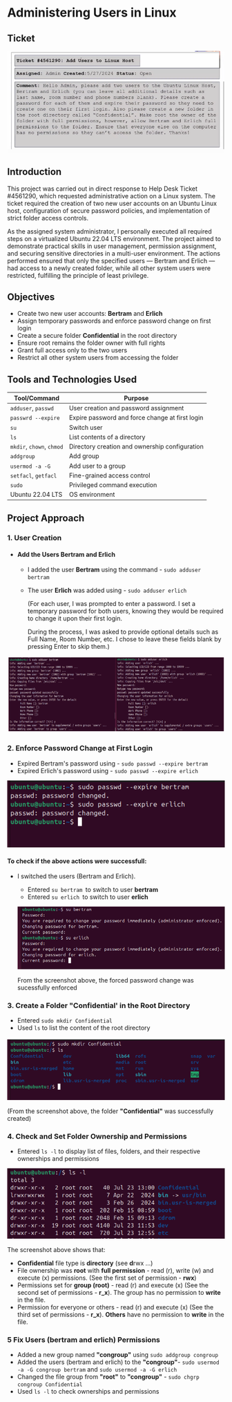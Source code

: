 # Administering Users in Linux

## Ticket
![Linux Ticket](https://github.com/Judeorabueze/Administering-Users-in-Linux/blob/main/Linux%20Ticket.PNG)

## Introduction
This project was carried out in direct response to Help Desk Ticket #4561290, which requested administrative action on a Linux system. The ticket required the creation of two new user accounts on an Ubuntu Linux host, configuration of secure password policies, and implementation of strict folder access controls.

As the assigned system administrator, I personally executed all required steps on a virtualized Ubuntu 22.04 LTS environment. The project aimed to demonstrate practical skills in user management, permission assignment, and securing sensitive directories in a multi-user environment. The actions performed ensured that only the specified users — Bertram and Erlich — had access to a newly created folder, while all other system users were restricted, fulfilling the principle of least privilege.

## Objectives
- Create two new user accounts: <b>Bertram</b> and <b>Erlich</b>
- Assign temporary passwords and enforce password change on first login
- Create a secure folder <b>Confidential</b> in the root directory
- Ensure root remains the folder owner with full rights
- Grant full access only to the two users
- Restrict all other system users from accessing the folder

## Tools and Technologies Used

| Tool/Command              | Purpose                                             |
| ------------------------- | ----------------------------------------------      |
| `adduser`, `passwd`       | User creation and password assignment               |
| `passwrd --expire`        | Expire password and force change at first login     |
| `su`                      | Switch user                                         |
| `ls`                      | List contents of a directory                        |
| `mkdir`, `chown`, `chmod` | Directory creation and ownership configuration      |
| `addgroup`                | Add group                                           |
| `usermod -a -G`           | Add user to a group                                 |
| `setfacl`, `getfacl`      | Fine-grained access control                         |    
| `sudo`                    | Privileged command execution                        |
| Ubuntu 22.04 LTS          | OS environment                                      |

## Project Approach

### 1. User Creation
- #### Add the Users Bertram and Erlich
  - I added the user <b>Bertram</b> using the command - `sudo adduser bertram`
  - The user <b>Erlich</b> was added using - `sudo adduser erlich`

    (For each user, I was prompted to enter a password. I set a temporary password for both users, knowing they would be required to change it upon their first login.

    During the process, I was asked to provide optional details such as Full Name, Room Number, etc. I chose to leave these fields blank by pressing Enter to skip them.)

![Bertram](https://github.com/Judeorabueze/Administering-Users-in-Linux/blob/main/bertram%202.PNG)

### 2. Enforce Password Change at First Login
- Expired Bertram's password using - `sudo passwd --expire bertram`
- Expired Erlich's password using - `sudo passwd --expire erlich`

![expire password](https://github.com/Judeorabueze/Administering-Users-in-Linux/blob/main/password%20expire.PNG)

#### To check if the above actions were successfull:
- I switched the users (Bertram and Erlich).
  - Entered `su bertram `to switch to user <b>bertram</b>
  - Entered `su erlich `to switch to user <b>erlich</b>
  
  ![su bertram](https://github.com/Judeorabueze/Administering-Users-in-Linux/blob/main/su%20bertram.PNG)

  From the screenshot above, the forced password change was sucessfully enforced

### 3. Create a Folder "Confidential' in the Root Directory
- Entered `sudo mkdir Confidential`
- Used `ls` to list the content of the root directory
  
![confidential](https://github.com/Judeorabueze/Administering-Users-in-Linux/blob/main/confidential%20directory.PNG)

(From the screenshot above, the folder <b>"Confidential"</b> was successfully created)

### 4. Check and Set Folder Ownership and Permissions
- Entered `ls -l` to display list of files, folders, and their respective ownerships and permissions

![ls -l](https://github.com/Judeorabueze/Administering-Users-in-Linux/blob/main/ls-l.PNG)

The screenshot above shows that:
  - <b>Confidential</b> file type is <b>directory</b> (see <b>d</b>rwx ...)
  - File ownership was <b>root</b> with <b>full permission</b> - read (r), write (w) and execute (x) permissions. (See the first set of permission - <b>rwx</b>)
  - Permissions set for <b>group (root)</b> - read (r) and execute (x) (See the second set of permissions - <b>r_x</b>). The group has no permission to <b>write</b> in the file.
  - Permission for everyone or others - read (r) and execute (x) (See the third set of permissions - <b>r_x</b>). <b>Others</b> have no permission to <b>write</b> in the file.

### 5 Fix Users (bertram and erlich) Permissions
- Added a new group named <b>"congroup"</b> using `sudo addgroup congroup`
- Added the users (bertram and erlich) to the <b>"congroup"</b>- `sudo usermod -a -G congroup bertram` and `sudo usermod -a -G erlich`
- Changed the file group from <b>"root"</b> to <b>"congroup"</b> - `sudo chgrp congroup Confidential`
- Used `ls -l` to check ownerships and permissions
